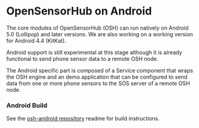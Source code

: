 OpenSensorHub on Android
===

The core modules of OpenSensorHub (OSH) can run natively on Android 5.0 (Lollipop) and later versions. We are also working on a working version for Android 4.4 (KitKat).

Android support is still experimental at this stage although it is already functional to send phone sensor data to a remote OSH node.

The Android specific part is composed of a Service component that wraps the OSH engine and an demo application that can be configured to send data from one or more phone sensors to the SOS server of a remote OSH node. 
 


### Android Build

See the [osh-android repository](https://github.com/opensensorhub/osh-android) readme for build instructions.


